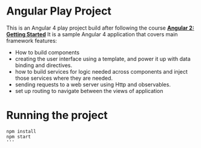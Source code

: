 # Angular Play Project

This is an Angular 4 play project build after following the course [**Angular 2: Getting Started**](https://www.pluralsight.com/courses/angular-2-getting-started)
It is a sample Angular 4 application that covers main framework features:
-   How to build components
-   creating the user interface using a template, and power it up with data binding and directives.
-   how to build services for logic needed across components and inject those services where they are needed.
-   sending requests to a web server using Http and observables.
-   set up routing to navigate between the views of application

# Running the project
```shell
npm install
npm start
''' 
